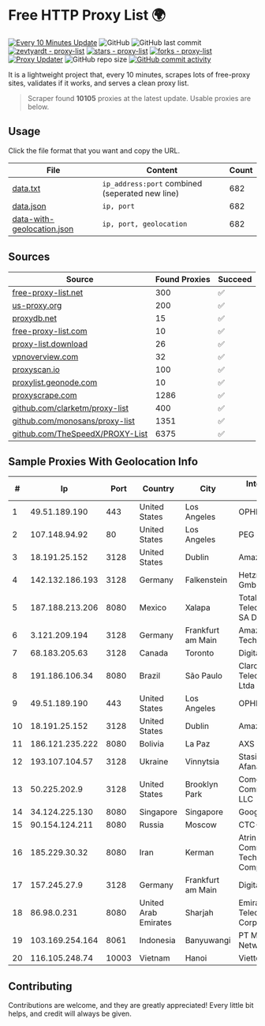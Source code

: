 
# Free HTTP Proxy List 🌍

[![Every 10 Minutes Update](https://github.com/mertguvencli/http-proxy-list/actions/workflows/main.yml/badge.svg?branch=main)](https://github.com/mertguvencli/http-proxy-list/actions/workflows/main.yml)
![GitHub](https://img.shields.io/github/license/mertguvencli/http-proxy-list)
![GitHub last commit](https://img.shields.io/github/last-commit/mertguvencli/http-proxy-list)
[![zevtyardt - proxy-list](https://img.shields.io/static/v1?label=zevtyardt&message=proxy-list&color=blue&logo=github)](https://github.com/zevtyardt/proxy-list "Go to GitHub repo")
[![stars - proxy-list](https://img.shields.io/github/stars/zevtyardt/proxy-list?style=social)](https://github.com/zevtyardt/proxy-list)
[![forks - proxy-list](https://img.shields.io/github/forks/zevtyardt/proxy-list?style=social)](https://github.com/zevtyardt/proxy-list)
[![Proxy Updater](https://github.com/zevtyardt/proxy-list/workflows/Proxy%20Updater/badge.svg)](https://github.com/zevtyardt/proxy-list/actions?query=workflow:"Proxy+Updater")
![GitHub repo size](https://img.shields.io/github/repo-size/zevtyardt/proxy-list)
[![GitHub commit activity](https://img.shields.io/github/commit-activity/m/zevtyardt/proxy-list?logo=commits)](https://github.com/zevtyardt/proxy-list/commits/main)

It is a lightweight project that, every 10 minutes, scrapes lots of free-proxy sites, validates if it works, and serves a clean proxy list.

> Scraper found **10105** proxies at the latest update. Usable proxies are below.

## Usage

Click the file format that you want and copy the URL.

|File|Content|Count|
|----|-------|-----|
|[data.txt](https://raw.githubusercontent.com/mertguvencli/http-proxy-list/main/proxy-list/data.txt)|`ip_address:port` combined (seperated new line)|682|
|[data.json](https://raw.githubusercontent.com/mertguvencli/http-proxy-list/main/proxy-list/data.json)|`ip, port`|682|
|[data-with-geolocation.json](https://raw.githubusercontent.com/mertguvencli/http-proxy-list/main/proxy-list/data-with-geolocation.json)|`ip, port, geolocation`|682|

## Sources

|Source|Found Proxies|Succeed|
|------|-------------|-------|
|[free-proxy-list.net](https://free-proxy-list.net)|300|✅|
|[us-proxy.org](https://www.us-proxy.org)|200|✅|
|[proxydb.net](http://proxydb.net)|15|✅|
|[free-proxy-list.com](https://free-proxy-list.com/?page=&port=&type%5B%5D=http&type%5B%5D=https&up_time=0&search=Search)|10|✅|
|[proxy-list.download](https://www.proxy-list.download/HTTP)|26|✅|
|[vpnoverview.com](https://vpnoverview.com/privacy/anonymous-browsing/free-proxy-servers)|32|✅|
|[proxyscan.io](https://www.proxyscan.io)|100|✅|
|[proxylist.geonode.com](https://proxylist.geonode.com/api/proxy-list?limit=300&page=1&sort_by=lastChecked&sort_type=desc&protocols=http,https)|10|✅|
|[proxyscrape.com](https://api.proxyscrape.com/v2/?request=displayproxies&protocol=http&timeout=10000&country=all&ssl=all&anonymity=all)|1286|✅|
|[github.com/clarketm/proxy-list](https://raw.githubusercontent.com/clarketm/proxy-list/master/proxy-list-raw.txt)|400|✅|
|[github.com/monosans/proxy-list](https://raw.githubusercontent.com/monosans/proxy-list/main/proxies/http.txt)|1351|✅|
|[github.com/TheSpeedX/PROXY-List](https://raw.githubusercontent.com/TheSpeedX/PROXY-List/master/http.txt)|6375|✅|


## Sample Proxies With Geolocation Info

|#|Ip|Port|Country|City|Internet Service Provider|
|-|--|----|-------|----|-------------------------|
|1|49.51.189.190|443|United States|Los Angeles|OPHL|
|2|107.148.94.92|80|United States|Los Angeles|PEG TECH INC|
|3|18.191.25.152|3128|United States|Dublin|Amazon.com, Inc.|
|4|142.132.186.193|3128|Germany|Falkenstein|Hetzner Online GmbH|
|5|187.188.213.206|8080|Mexico|Xalapa|Total Play Telecomunicaciones SA De CV|
|6|3.121.209.194|3128|Germany|Frankfurt am Main|Amazon Technologies Inc.|
|7|68.183.205.63|3128|Canada|Toronto|DigitalOcean, LLC|
|8|191.186.106.34|8080|Brazil|São Paulo|Claro NXT Telecomunicacoes Ltda|
|9|49.51.189.190|443|United States|Los Angeles|OPHL|
|10|18.191.25.152|3128|United States|Dublin|Amazon.com, Inc.|
|11|186.121.235.222|8080|Bolivia|La Paz|AXS Bolivia S. A.|
|12|193.107.104.57|3128|Ukraine|Vinnytsia|Stasishen Aleksandr Afanasiyovich|
|13|50.225.202.9|3128|United States|Brooklyn Park|Comcast Cable Communications, LLC|
|14|34.124.225.130|8080|Singapore|Singapore|Google LLC|
|15|90.154.124.211|8080|Russia|Moscow|CTC-B2B|
|16|185.229.30.32|8080|Iran|Kerman|Atrin Information & Communications Technology Company PJS|
|17|157.245.27.9|3128|Germany|Frankfurt am Main|DigitalOcean, LLC|
|18|86.98.0.231|8080|United Arab Emirates|Sharjah|Emirates Telecommunications Corporation|
|19|103.169.254.164|8061|Indonesia|Banyuwangi|PT Master Star Network|
|20|116.105.248.74|10003|Vietnam|Hanoi|Viettel Corporation|



## Contributing

Contributions are welcome, and they are greatly appreciated! Every
little bit helps, and credit will always be given.

